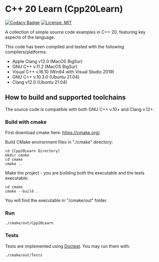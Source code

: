 # C++ 20 Learn (Cpp20Learn)

[![Codacy Badge](https://app.codacy.com/project/badge/Grade/5810edd829c047ad8f9e9992826a0ec8)](https://www.codacy.com/gh/guildenstern70/Cpp20Learn/dashboard?utm_source=github.com&amp;utm_medium=referral&amp;utm_content=guildenstern70/Cpp20Learn&amp;utm_campaign=Badge_Grade)
[![License: MIT](https://img.shields.io/badge/License-MIT-yellow.svg)](https://opensource.org/licenses/MIT)

A collection of simple source code examples in C++ 20, featuring key aspects of the language.

This code has been compiled and tested with the following compilers/platforms:

  - Apple Clang v12.0 (MacOS BigSur)
  - GNU C++ v.11.2 (MacOS BigSur)
  - Visual C++ v.16.10 (Win64 with Visual Studio 2019)
  - GNU C++ v.10.3.0 (Ubuntu 21.04)
  - Clang v12.0 (Ubuntu 21.04)

## How to build and supported toolchains

The source code is compatible with both GNU C++ v.10+ and Clang v.12+.

### Build with cmake

First download cmake here: https://cmake.org/.

Build CMake environment files in "./cmake" directory:

    cd [Cpp20Learn Directory]
    mkdir cmake
    cd cmake
    cmake ..  

Make the project - you are building both the executable and the tests executable:

    cd cmake    
    cmake --build .  

You will find the executable in "/cmake/out" folder.

### Run

    ./cmake/out/Cpp20Learn

### Tests

Tests are implemented using [Doctest](https://github.com/onqtam/doctest). You may run them with:

    ./cmake/out/Tests

